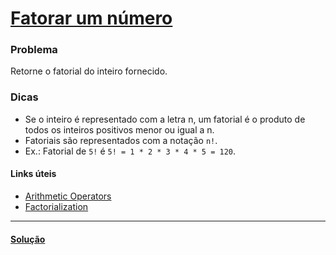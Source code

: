 # [Fatorar um número](https://www.freecodecamp.com/challenges/factorialize-a-number)

### Problema
Retorne o fatorial do inteiro fornecido.

### Dicas
- Se o inteiro é representado com a letra n, um fatorial é o produto de todos os inteiros positivos menor ou igual a n.
- Fatoriais são representados com a notação `n!`.
- Ex.: Fatorial de `5!` é `5! = 1 * 2 * 3 * 4 * 5 = 120`.

#### Links úteis
- [Arithmetic Operators](https://developer.mozilla.org/en-US/docs/Web/JavaScript/Reference/Operators/Arithmetic_Operators)
- [Factorialization](https://en.wikipedia.org/wiki/Factorial)

---
#### [Solução](https://github.com/bcarvalho89/freecodecamp/blob/master/pt_BR/fatorar-o-numero/solucao.md)